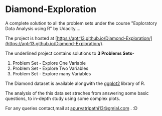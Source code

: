 # Diamond-Exploration
A complete solution to all the problem sets under the course "Exploratory Data Analysis using R" by Udacity....

The project is hosted at [https://aptr13.github.io/Diamond-Exploration/](https://aptr13.github.io/Diamond-Exploration/).

The underlined project contains solutions to **3 Problems Sets**-
1. Problem Set - Explore One Variable
2. Problem Set - Explore Two Variables
3. Problem Set - Explore many Variables

The Diamond dataset is available alongwith the [ggplot2](ggplot2.org/) library of R.

The analysis of the this data set streches from answering some basic questions, to in-depth study using some complex plots.

For any queries contact,mail at apurvatripathi13@gmial.com . :D
